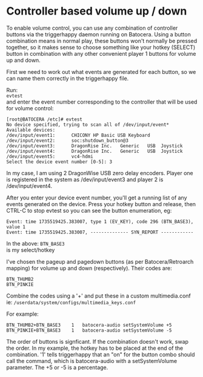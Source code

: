 # Controller based volume up / down

To enable volume control, you can use any combination of controller buttons via the triggerhappy daemon running on Batocera. Using a button combination means in normal play, these buttons won't normally be pressed together, so it makes sense to choose something like your hotkey (SELECT) button in combination with any other convenient player 1 buttons for volume up and down.  

First we need to work out what events are generated for each button, so we can name them correctly in the triggerhappy file.  

Run:  
`evtest`  
and enter the event number corresponding to the controller that will be used for volume control:  
```
[root@BATOCERA /etc]# evtest
No device specified, trying to scan all of /dev/input/event*
Available devices:
/dev/input/event1:      CHICONY HP Basic USB Keyboard
/dev/input/event2:      soc:shutdown_button@3
/dev/input/event3:      DragonRise Inc.   Generic   USB  Joystick
/dev/input/event4:      DragonRise Inc.   Generic   USB  Joystick
/dev/input/event5:      vc4-hdmi
Select the device event number [0-5]: 3
```

In my case, I am using 2 DragonWise USB zero delay encoders. Player one is registered in the system as /dev/input/event3 and player 2 is /dev/input/event4.  

After you enter your device event number, you'll get a running list of any events generated on the device.  Press your hotkey button and release, then CTRL-C to stop evtest so you can see the button enumeration, eg:
```
Event: time 1735519425.383007, type 1 (EV_KEY), code 296 (BTN_BASE3), value 1
Event: time 1735519425.383007, -------------- SYN_REPORT ------------
```
In the above:
`BTN_BASE3`  
is my select/hotkey

I've chosen the pageup and pagedown buttons (as per Batocera/Retroarch mapping) for volume up and down (respectively).  Their codes are:
```
BTN_THUMB2
BTN_PINKIE
```
Combine the codes using a '+' and put these in a custom multimedia.conf ie:
`/userdata/system/configs/multimedia_keys.conf`  

For example:
```
BTN_THUMB2+BTN_BASE3	1	batocera-audio setSystemVolume +5
BTN_PINKIE+BTN_BASE3	1	batocera-audio setSystemVolume -5
```
The order of buttons is signficant. If the combination doesn't work, swap the order.  In my example, the hotkey has to be placed at the end of the combination.  '1' tells triggerhappy that an "on" for the button combo should call the command, which is batocera-audio with a setSystemVolume parameter.  The +5 or -5 is a percentage.
